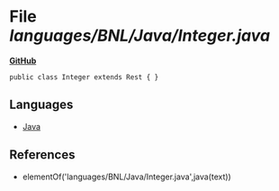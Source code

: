 # File _languages/BNL/Java/Integer.java_
**[GitHub](https://github.com/softlang/yas/blob/master/languages/BNL/Java/Integer.java)**
```
public class Integer extends Rest { }
```

## Languages
* [Java](../languages/Java.md)

## References
* elementOf('languages/BNL/Java/Integer.java',java(text))
